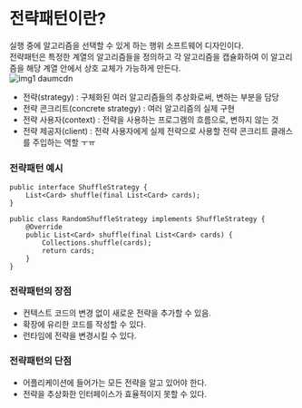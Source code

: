 # 전략패턴이란?
실행 중에 알고리즘을 선택할 수 있게 하는 행위 소프트웨어 디자인이다.      
전략패턴은 특정한 계열의 알고리즘들을 정의하고 각 알고리즘을 캡슐화하여 이 알고리즘을 해당 계열 안에서 상호 교체가 가능하게 만든다.    
![img1 daumcdn](https://github.com/kj-cs-study/CS-Study/assets/37789623/515dc6da-700e-407d-a791-a923ceb533da)
  - 전략(strategy) : 구체화된 여러 알고리즘들의 추상화로써, 변하는 부분을 담당     
  - 전략 콘크리트(concrete strategy) : 여러 알고리즘의 실제 구현     
  - 전략 사용자(context) : 전략을 사용하는 프로그램의 흐름으로, 변하지 않는 것       
  - 전략 제공자(client) : 전략 사용자에게 실제 전략으로 사용할 전략 콘크리트 클래스를 주입하는 역할         ㅜㅠ
### 전략패턴 예시
```
public interface ShuffleStrategy {
    List<Card> shuffle(final List<Card> cards);
}
    
public class RandomShuffleStrategy implements ShuffleStrategy {
    @Override
    public List<Card> shuffle(final List<Card> cards) {
        Collections.shuffle(cards);
        return cards;
    }
}
```


### 전략패턴의 장점 
- 컨텍스트 코드의 변경 없이 새로운 전략을 추가할 수 있음.   
- 확장에 유리한 코드를 작성할 수 있다.       
- 런타임에 전략을 변경시킬 수 있다. 
### 전략패턴의 단점
- 어플리케이션에 들어가는 모든 전략을 알고 있어야 한다. 
- 전략을 추상화한 인터페이스가 효율적이지 못할 수 있다. 
